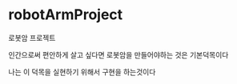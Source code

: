 # robotArmProject

로봇암 프로젝트 

인간으로써 편안하게 살고 싶다면 로봇암을 만들어야하는 것은 기본덕목이다 

나는 이 덕목을 실현하기 위해서 구현을 하는것이다
